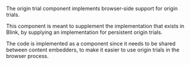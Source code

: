 The origin trial component implements browser-side support for origin trials.

This component is meant to supplement the implementation that exists in Blink,
by supplying an implementation for persistent origin trials.

The code is implemented as a component since it needs to be shared between
content embedders, to make it easier to use origin trials in the browser
process.
